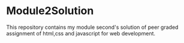 # Module2Solution
This repository contains my module second's solution of peer graded assignment of html,css and javascript for web development.
